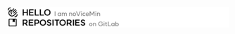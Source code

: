 <picture>
  <source media="(prefers-color-scheme: dark)" srcset="./images/dark/header_hello.png">
  <img style="vertical-align: bottom;" alt="Header - Hello" src="./images/light/header_hello.png">
</picture>
<a href="https://isamin.kr"><picture>
  <source media="(prefers-color-scheme: dark)" srcset="./images/dark/header_repositories.png">
  <img style="vertical-align: bottom;" alt="Header - Repositories" src="./images/light/header_repositories.png">
</picture></a>